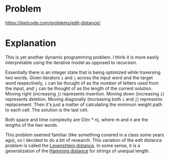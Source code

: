 # Problem

https://leetcode.com/problems/edit-distance/

# Explanation

This is yet another dynamic programming problem. I think it is more easily interpretable using the iterative model as opposed to recursion.

Essentially there is an integer state that is being optimized while traversing two words. Given iterators `i` and `j` across the input word and the target word respectively, `i` can be thought of as the number of letters used from the input, and `j` can be thought of as the length of the current solution. Moving right (increasing `j`) represents insertion. Moving down (increasing `i`) represents deletion. Moving diagonally (increasing both `i` and `j`) represents replacement. Then it's just a matter of calculating the minimum weight path to each cell. The solution is the last cell.

Both space and time complexity are O(m * n), where m and n are the lengths of the two words.

This problem seemed familiar (like something covered in a class some years ago), so I decided to do a bit of research. This variation of the edit distance problem is called the [Levenshtein distance](https://en.wikipedia.org/wiki/Levenshtein_distance). In some sense, it is a generalization of the [Hamming distance](https://en.wikipedia.org/wiki/Hamming_distance) for strings of unequal length.

